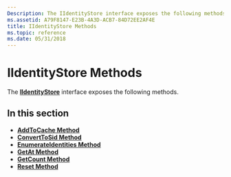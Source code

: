 ```yaml
---
Description: The IIdentityStore interface exposes the following methods.
ms.assetid: A79F8147-E23B-4A3D-ACB7-84D72EE2AF4E
title: IIdentityStore Methods
ms.topic: reference
ms.date: 05/31/2018
---
```


# IIdentityStore Methods

The [**IIdentityStore**](/windows/desktop/api/Identitystore/nn-identitystore-iidentitystore) interface exposes the following methods.

## In this section

-   [**AddToCache Method**](/windows/desktop/api/Identitystore/nf-identitystore-iidentitystore-addtocache)
-   [**ConvertToSid Method**](/windows/desktop/api/Identitystore/nf-identitystore-iidentitystore-converttosid)
-   [**EnumerateIdentities Method**](/windows/desktop/api/Identitystore/nf-identitystore-iidentitystore-enumerateidentities)
-   [**GetAt Method**](/windows/desktop/api/Identitystore/nf-identitystore-iidentitystore-getat)
-   [**GetCount Method**](/windows/desktop/api/Identitystore/nf-identitystore-iidentitystore-getcount)
-   [**Reset Method**](/windows/desktop/api/Identitystore/nf-identitystore-iidentitystore-reset)

 

 



